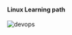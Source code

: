 #### Linux Learning path

![devops](https://user-images.githubusercontent.com/42309948/152316992-2bff9fb6-bd3e-4609-a3ff-5a6c6dda7d3e.jpg)

